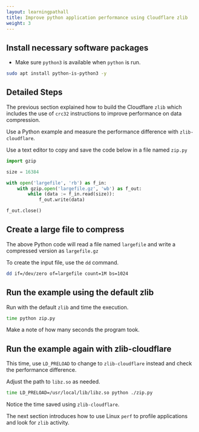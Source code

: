 ```yaml
---
layout: learningpathall
title: Improve python application performance using Cloudflare zlib
weight: 3
---
```


## Install necessary software packages

* Make sure `python3` is available when `python` is run.

```bash
sudo apt install python-is-python3 -y
```

## Detailed Steps

The previous section explained how to build the Cloudflare `zlib` which includes the use of `crc32` instructions to improve performance on data compression.

Use a Python example and measure the performance difference with `zlib-cloudflare`.

Use a text editor to copy and save the code below in a file named `zip.py`

```python { file_name="zip.py" }
import gzip

size = 16384

with open('largefile', 'rb') as f_in:
    with gzip.open('largefile.gz', 'wb') as f_out:
        while (data := f_in.read(size)):
            f_out.write(data)

f_out.close()
```

## Create a large file to compress

The above Python code will read a file named `largefile` and write a compressed version as `largefile.gz`

To create the input file, use the `dd` command.

```bash
dd if=/dev/zero of=largefile count=1M bs=1024
```

## Run the example using the default zlib

Run with the default `zlib` and time the execution.

```bash
time python zip.py
```

Make a note of how many seconds the program took.

## Run the example again with zlib-cloudflare

This time, use `LD_PRELOAD` to change to `zlib-cloudflare` instead and check the performance difference.

Adjust the path to `libz.so` as needed.

```bash
time LD_PRELOAD=/usr/local/lib/libz.so python ./zip.py
```

Notice the time saved using `zlib-cloudflare`.

The next section introduces how to use Linux `perf` to profile applications and look for `zlib` activity.
